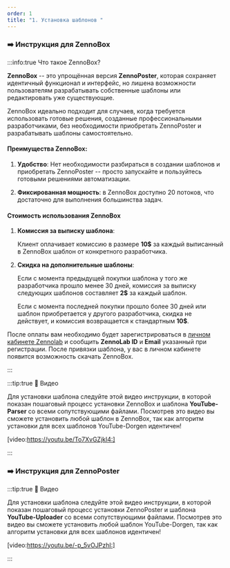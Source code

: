 ```yaml
---
order: 1
title: "1. Установка шаблонов "
---
```


### ➡️ Инструкция **для ZennoBox**

:::info:true Что такое ZennoBox?

**ZennoBox** -- это упрощённая версия **ZennoPoster**, которая сохраняет идентичный функционал и интерфейс, но лишена возможности пользователям разрабатывать собственные шаблоны или редактировать уже существующие.

ZennoBox идеально подходит для случаев, когда требуется использовать готовые решения, созданные профессиональными разработчиками, без необходимости приобретать ZennoPoster и разрабатывать шаблоны самостоятельно.

#### Преимущества ZennoBox:

1. **Удобство**: Нет необходимости разбираться в создании шаблонов и приобретать ZennoPoster -- просто запускайте и пользуйтесь готовыми решениями автоматизации.

2. **Фиксированная мощность**: в ZennoBox доступно 20 потоков, что достаточно для выполнения большинства задач.

#### Стоимость использования ZennoBox

1. **Комиссия за выписку шаблона**:

   Клиент оплачивает комиссию в размере **10\$** за каждый выписанный в ZennoBox шаблон от конкретного разработчика.

2. **Скидка на дополнительные шаблоны**:

   Если с момента предыдущей покупки шаблона у того же разработчика прошло менее 30 дней, комиссия за выписку следующих шаблонов составляет **2\$** за каждый шаблон.

   Если с момента последней покупки прошло более 30 дней или шаблон приобретается у другого разработчика, скидка не действует, и комиссия возвращается к стандартным **10\$**.

После оплаты вам необходимо будет зарегистрироваться в [личном кабинете Zennolab](https://userarea.zennolab.com/lk/login.aspx) и сообщить **ZennoLab ID** и **Email** указанный при регистрации. После привязки шаблона, у вас в личном кабинете появится возможность скачать ZennoBox.

:::

:::tip:true 🎦 Видео

Для установки шаблона следуйте этой видео инструкции, в которой показан пошаговый процесс установки ZennoBox и шаблона **YouTube-Parser** со всеми сопутствующими файлами. Посмотрев это видео вы сможете установить любой шаблон в ZennoBox, так как алгоритм установки для всех шаблонов YouTube-Dorgen идентичен!

[video:https://youtu.be/To7XvGZjkl4:]



:::

### ➡️ Инструкция **для ZennoPoster**

:::tip:true 🎦 Видео

Для установки шаблона следуйте этой видео инструкции, в которой показан пошаговый процесс установки ZennoPoster и шаблона **YouTube-Uploader** со всеми сопутствующими файлами. Посмотрев это видео вы сможете установить любой шаблон YouTube-Dorgen, так как алгоритм установки для всех шаблонов идентичен!

[video:https://youtu.be/-p_5vOJPzhI:]

:::